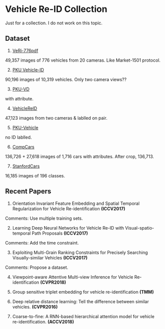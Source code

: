 # Vehicle Re-ID Collection
Just for a collection. I do not work on this topic.

## Dataset
1. [VeRi-776](https://github.com/VehicleReId/VeRidataset)[pdf](http://openaccess.thecvf.com/content_cvpr_2016/papers/Liu_Deep_Relative_Distance_CVPR_2016_paper.pdf)

49,357 images of 776 vehicles from 20 cameras. Like Market-1501 protocol.

2. [PKU Vehicle-ID](https://pkuml.org/resources/pku-vehicleid.html)

90,196 images of 10,319 vehicles. Only two camera views??

3. [PKU-VD](https://pkuml.org/resources/pku-vds.html)

with attribute.

4. [VehicleReID](https://medusa.fit.vutbr.cz/traffic/research-topics/detection-of-vehicles-and-datasets/vehicle-re-identification-for-automatic-video-traffic-surveillance-ats-cvpr-2016/)

47,123 images from two cameras & lablled on pair.

5. [PKU-Vehicle](http://59.110.216.11/html/)

no ID lablled.

6. [CompCars](http://mmlab.ie.cuhk.edu.hk/datasets/comp_cars/index.html)

136,726 + 27,618 images of 1,716 cars with attributes. After crop,  136,713.

7. [StanfordCars](http://ai.stanford.edu/~jkrause/cars/car_dataset.html)

16,185 images of 196 classes.


## Recent Papers
1. Orientation Invariant Feature Embedding and Spatial Temporal Regularization for Vehicle Re-identification **(ICCV2017)**

Comments: Use multiple training sets.

2. Learning Deep Neural Networks for Vehicle Re-ID with Visual-spatio-temporal Path Proposals **(ICCV2017)**

Comments: Add the time constraint.

3. Exploiting Multi-Grain Ranking Constraints for Precisely Searching Visually-similar Vehicles **(ICCV2017)**

Comments: Propose a dataset.

4. Viewpoint-aware Attentive Multi-view Inference for Vehicle Re-identification **(CVPR2018)**

5. Group sensitive triplet embedding for vehicle re-identification **(TMM)**

6. Deep relative distance learning: Tell the difference between similar vehicles. **(CVPR2016)**

7. Coarse-to-fine: A RNN-based hierarchical attention model for vehicle re-identification. **(ACCV2018)**

